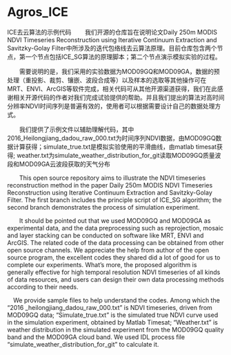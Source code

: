 # Agros_ICE
 ICE去云算法的示例代码
&emsp;&emsp;我们开源的仓库旨在说明论文Daily 250m MODIS NDVI Timeseries Reconstruction using Iterative Continuum Extraction and Savitzky-Golay Filter中所涉及的迭代包络线去云算法原理。目前仓库包含两个节点，第一个节点包括ICE_SG算法的原理脚本；第二个节点演示模拟实验的过程。


&emsp;&emsp;需要说明的是，我们采用的实验数据为MOD09GQ和MOD09GA，数据的预处理（重投影、裁剪、镶嵌、波段合成等）以及样本的选取等其他操作可在MRT、ENVI、ArcGIS等软件完成，相关代码可从其他开源渠道获得，我们在此感谢相关开源代码的作者对我们完成试验提供的帮助。并且我们提出的算法对高时间分辨率NDVI时间序列是普遍有效的，使用者可以根据需要设计自己的数据处理方式。


&emsp;&emsp;我们提供了示例文件以辅助理解代码，其中2016_Heilongjiang_dadou_raw_000.txt为时间序列NDVI数据，由MOD09GQ数据计算获得；simulate_true.txt是模拟实验使用的平滑曲线，由matlab timesat获得; weather.txt为simulate_weather_distribution_for_git读取MOD09GQ质量波段和MOD09GA云波段获取的天气分布


&emsp;&emsp;This open source repository aims to illustrate the NDVI timeseries reconstruction method in the paper Daily 250m MODIS NDVI Timeseries Reconstruction using Iterative Continuum Extraction and Savitzky-Golay Filter. The first branch includes the principle script of ICE_SG algorithm; the second branch demonstrates the process of simulation experiment.


&emsp;&emsp;It should be pointed out that we used MOD09GQ and MOD09GA as experimental data, and the data preprocessing such as reprojection, mosaic and layer stacking can be conducted on software like MRT, ENVI and ArcGIS. The related code of the data processing can be obtained from other open source channels. We appreciate the help from author of the open source program, the excellent codes they shared did a lot of good for us to complete our experiments. What’s more, the proposed algorithm is generally effective for high temporal resolution NDVI timeseries of all kinds of data resources, and users can design their own data processing methods according to their needs.


&emsp;We provide sample files to help understand the codes. Among which the “2016 _heilongjiang_dadou_raw_000.txt” is NDVI timeseries, driven from MOD09GQ data; “Simulate_true.txt” is the simulated true NDVI curve used in the simulation experiment, obtained by Matlab Timesat; “Weather.txt” is weather distribution in the simulated experiment from the MOD09GQ quality band and the MOD09GA cloud band. We used IDL process file “simulate_weather_distribution_for_git” to calculate it.

